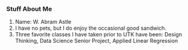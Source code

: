 ### Stuff About Me

1. Name: W. Abram Astle
2. I have no pets, but I do enjoy the occasional good sandwich.
3. Three favorite classes I have taken prior to UTK have been: Design Thinking, Data Science Senior Project, Applied Linear Regression
